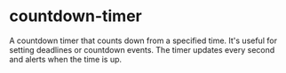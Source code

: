 # countdown-timer
A countdown timer that counts down from a specified time. It's useful for setting deadlines or countdown events. The timer updates every second and alerts when the time is up.

